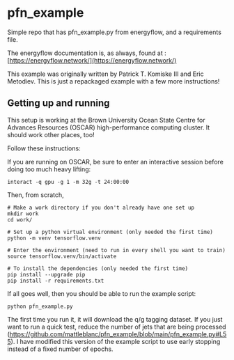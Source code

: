 # pfn_example

Simple repo that has pfn_example.py from energyflow, and a requirements file.

The energyflow documentation is, as always, found at : [https://energyflow.network/](https://energyflow.network/)

This example was originally written by Patrick T. Komiske III and Eric Metodiev. This is just a repackaged example with a few more instructions!

## Getting up and running

This setup is working at the Brown University Ocean State Centre for Advances Resources (OSCAR) high-performance computing cluster. It should work other places, too!

Follow these instructions:

If you are running on OSCAR, be sure to enter an interactive session before doing too much heavy lifting:

```
interact -q gpu -g 1 -m 32g -t 24:00:00
```

Then, from scratch,

```
# Make a work directory if you don't already have one set up
mkdir work
cd work/ 

# Set up a python virtual environment (only needed the first time)
python -m venv tensorflow.venv 

# Enter the environment (need to run in every shell you want to train)
source tensorflow.venv/bin/activate

# To install the dependencies (only needed the first time)
pip install --upgrade pip
pip install -r requirements.txt
```

If all goes well, then you should be able to run the example script:

```
python pfn_example.py
```

The first time you run it, it will download the q/g tagging dataset. If you just want to run a quick test, reduce the number of jets that are being processed (https://github.com/mattleblanc/pfn_example/blob/main/pfn_example.py#L55). I have modified this version of the example script to use early stopping instead of a fixed number of epochs.


